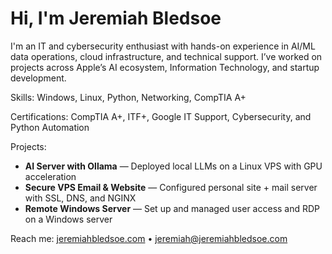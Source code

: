 # Hi, I'm Jeremiah Bledsoe

I'm an IT and cybersecurity enthusiast with hands-on experience in AI/ML data operations, cloud infrastructure, and technical support. I’ve worked on projects across Apple’s AI ecosystem, Information Technology, and startup development.

Skills: Windows, Linux, Python, Networking, CompTIA A+

Certifications: CompTIA A+, ITF+, Google IT Support, Cybersecurity, and Python Automation

Projects:
- **AI Server with Ollama** — Deployed local LLMs on a Linux VPS with GPU acceleration
- **Secure VPS Email & Website** — Configured personal site + mail server with SSL, DNS, and NGINX
- **Remote Windows Server** — Set up and managed user access and RDP on a Windows server

Reach me: [jeremiahbledsoe.com](https://jeremiahbledsoe.com) • jeremiah@jeremiahbledsoe.com
